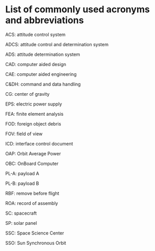 # List of commonly used acronyms and abbreviations

ACS: attitude control system

ADCS: attitude control and determination system

ADS: attitude determination system

CAD: computer aided design

CAE: computer aided engineering

C&DH: command and data handling

CG: center of gravity

EPS: electric power supply

FEA: finite element analysis

FOD: foreign object debris

FOV: field of view

ICD: interface control document

OAP: Orbit Average Power

OBC: OnBoard Computer

PL-A: payload A

PL-B: payload B

RBF: remove before flight

ROA: record of assembly

SC: spacecraft

SP: solar panel

SSC: Space Science Center

SSO: Sun Synchronous Orbit
